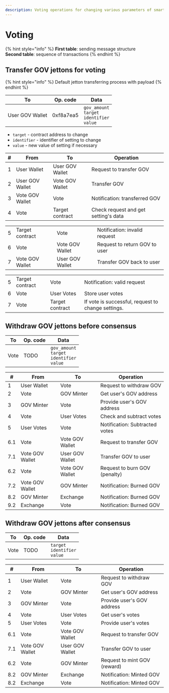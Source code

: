 ```yaml
---
description: Voting operations for changing various parameters of smart contracts.
---
```


# Voting

{% hint style="info" %}
**First table**: sending message structure\
**Second table**: sequence of transactions
{% endhint %}

## Transfer GOV jettons for voting

{% hint style="info" %}
Default jetton transferring process with payload
{% endhint %}

| To              | Op. code  | Data                                                   |
|-----------------|-----------|--------------------------------------------------------|
| User GOV Wallet | 0xf8a7ea5 | `gov_amount`<br/>`target`<br/>`identifier`<br/>`value` |

- `target` - contract address to change
- `identifier` - identifier of setting to change
- `value` - new value of setting if necessary

| # | From            | To              | Operation                            |
|---|-----------------|-----------------|--------------------------------------|
| 1 | User Wallet     | User GOV Wallet | Request to transfer GOV              |
| 2 | User GOV Wallet | Vote GOV Wallet | Transfer GOV                         |
| 3 | Vote GOV Wallet | Vote            | Notification: transferred GOV        |
| 4 | Vote            | Target contract | Check request and get setting's data |

|   |                 |                 |                               |
|---|-----------------|-----------------|-------------------------------|
| 5 | Target contract | Vote            | Notification: invalid request |
| 6 | Vote            | Vote GOV Wallet | Request to return GOV to user |
| 7 | Vote GOV Wallet | User GOV Wallet | Transfer GOV back to user     |

|   |                 |                 |                                                    |
|---|-----------------|-----------------|----------------------------------------------------|
| 5 | Target contract | Vote            | Notification: valid request                        |
| 6 | Vote            | User Votes      | Store user votes                                   |
| 7 | Vote            | Target contract | If vote is successful, request to change settings. |

## Withdraw GOV jettons before consensus

| To   | Op. code | Data                                                   |
|------|----------|--------------------------------------------------------|
| Vote | TODO     | `gov_amount`<br/>`target`<br/>`identifier`<br/>`value` |

| #   | From            | To              | Operation                      |
|-----|-----------------|-----------------|--------------------------------|
| 1   | User Wallet     | Vote            | Request to withdraw GOV        |
| 2   | Vote            | GOV Minter      | Get user's GOV address         |
| 3   | GOV Minter      | Vote            | Provide user's GOV address     |
| 4   | Vote            | User Votes      | Check and subtract votes       |
| 5   | User Votes      | Vote            | Notification: Subtracted votes |
| 6.1 | Vote            | Vote GOV Wallet | Request to transfer GOV        |
| 7.1 | Vote GOV Wallet | User GOV Wallet | Transfer GOV to user           |
| 6.2 | Vote            | Vote GOV Wallet | Request to burn GOV (penalty)  |
| 7.2 | Vote GOV Wallet | GOV Minter      | Notification: Burned GOV       |
| 8.2 | GOV Minter      | Exchange        | Notification: Burned GOV       |
| 9.2 | Exchange        | Vote            | Notification: Burned GOV       |

## Withdraw GOV jettons after consensus

| To   | Op. code | Data                                  |
|------|----------|---------------------------------------|
| Vote | TODO     | `target`<br/>`identifier`<br/>`value` |

| #   | From            | To              | Operation                    |
|-----|-----------------|-----------------|------------------------------|
| 1   | User Wallet     | Vote            | Request to withdraw GOV      |
| 2   | Vote            | GOV Minter      | Get user's GOV address       |
| 3   | GOV Minter      | Vote            | Provide user's GOV address   |
| 4   | Vote            | User Votes      | Get user's votes             |
| 5   | User Votes      | Vote            | Provide user's votes         |
| 6.1 | Vote            | Vote GOV Wallet | Request to transfer GOV      |
| 7.1 | Vote GOV Wallet | User GOV Wallet | Transfer GOV to user         |
| 6.2 | Vote            | GOV Minter      | Request to mint GOV (reward) |
| 8.2 | GOV Minter      | Exchange        | Notification: Minted GOV     |
| 8.2 | Exchange        | Vote            | Notification: Minted GOV     |
